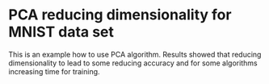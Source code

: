 # PCA reducing dimensionality for MNIST data set 
This is an example how to use PCA algorithm. 
Results showed that reducing dimensionality to lead to some reducing accuracy and for some algorithms increasing time for training.